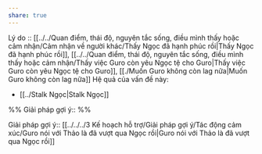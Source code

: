```yaml
---
share: true
---
```

Lý do :: [[../../Quan điểm, thái độ, nguyên tắc sống, điều mình thấy hoặc cảm nhận/Cảm nhận về người khác/Thấy Ngọc đã hạnh phúc rồi|Thấy Ngọc đã hạnh phúc rồi]], [[../../Quan điểm, thái độ, nguyên tắc sống, điều mình thấy hoặc cảm nhận/Thấy việc Guro còn yêu Ngọc tệ cho Guro|Thấy việc Guro còn yêu Ngọc tệ cho Guro]], [[./Muốn Guro không còn lag nữa|Muốn Guro không còn lag nữa]]
Hệ quả của vấn đề này:
- [[../Stalk Ngọc|Stalk Ngọc]]


%%
Giải pháp gợi ý:: 
%%



Giải pháp gợi ý:: [[../../../3 Kế hoạch hỗ trợ/Giải pháp gợi ý/Tác động cảm xúc/Guro nói với Thảo là đã vượt qua Ngọc rồi|Guro nói với Thảo là đã vượt qua Ngọc rồi]]